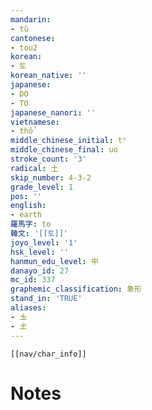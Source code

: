 ```yaml
---
mandarin:
- tǔ
cantonese:
- tou2
korean:
- 토
korean_native: ''
japanese:
- DO
- TO
japanese_nanori: ''
vietnamese:
- thổ
middle_chinese_initial: tʰ
middle_chinese_final: uo
stroke_count: '3'
radical: 土
skip_number: 4-3-2
grade_level: 1
pos: ''
english:
- earth
羅馬字: to
韓文: '[[토]]'
joyo_level: '1'
hsk_level: ''
hanmun_edu_level: 中
danayo_id: 27
mc_id: 337
graphemic_classification: 象形
stand_in: 'TRUE'
aliases:
- 圡
- 𡈽
---
```

```meta-bind-embed
[[nav/char_info]]
```

# Notes
